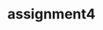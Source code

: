 # assignment4

<!DOCTYPE html>
<html>
<head>
    <meta charset="UTF-8">
    <title></title>
    <style>

        .container {
            width: 600px;
            height: 300px;
            margin: 0 auto;
            margin-top: 100px;
        }

        .num {
            border-radius: 7px;
            height: 35px;
            width: 120px;
        }


        .bb {
            width: 80px;
            height: 35px;
            border-radius: 7px;
            font-size: 20px;
            cursor: pointer;
        }
    </style>
</head>
<body>

    <div class="container">
        <h1>Welcome to HTML/CSS/JS play</h1>
        <h2>Simple arithmetic operations</h2>

        <input type="text" class="num" id="num1" value="" />       <input type="text" class="num" id="num2" value="" /> <br /><br />

        <input type="button" class="a bb" id="a" value="+" />
        <input type="button" class="b bb" id="b" value="-" />
        <input type="button" class="c bb" id="c" value="x" />
        <input type="button" class="d bb" id="d" value="÷" />
        <br />

        <p id="result">the result is 11</p>
    </div>


    <script>

        document.getElementById("a").addEventListener("click", function () {
            var num1 = document.getElementById("num1").value;
            var num2 = document.getElementById("num2").value;
            var result = Number(num1) + Number( num2);
            document.getElementById("result").innerHTML = "the result is " + result;
        });

        document.getElementById("b").addEventListener("click", function () {
            var num1 = document.getElementById("num1").value;
            var num2 = document.getElementById("num2").value;
            var result = Number(num1) - Number(num2);
            document.getElementById("result").innerHTML = "the result is " + result;
        });

        document.getElementById("c").addEventListener("click", function () {
            var num1 = document.getElementById("num1").value;
            var num2 = document.getElementById("num2").value;
            var result = Number(num1) * Number(num2);
            document.getElementById("result").innerHTML = "the result is " + result;
        });

        document.getElementById("d").addEventListener("click", function () {
            var num1 = document.getElementById("num1").value;
            var num2 = document.getElementById("num2").value;
            var result = Number(num1) / Number(num2);
            document.getElementById("result").innerHTML = "the result is " + result;
        });
    </script>
</body>
</html>
